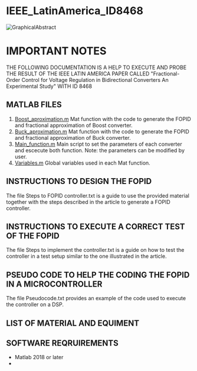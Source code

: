 # IEEE_LatinAmerica_ID8468
![GraphicalAbstract](https://github.com/GerPS0/IEEE_LatinAmerica_ID8468/assets/108953866/53410559-b1f5-47c6-acd6-ece8fdedcb40)

# IMPORTANT NOTES

THE FOLLOWING DOCUMENTATION IS A HELP TO EXECUTE AND PROBE THE RESULT OF THE IEEE LATIN AMERICA PAPER CALLED "Fractional-Order Control for Voltage Regulation in Bidirectional Converters An Experimental Study" WITH ID 8468

## MATLAB FILES
1. [Boost_aproximation.m](https://github.com/GerPS0/IEEE_LatinAmerica_ID8468/blob/main/MATLAB_files/Boost_aproximation.m) Mat function with the code to generate the FOPID and fractional approximation of Boost converter.
2. [Buck_aproximation.m](https://github.com/GerPS0/IEEE_LatinAmerica_ID8468/blob/main/MATLAB_files/Buck_aproximation.m) Mat function with the code to generate the FOPID and fractional approximation of Buck converter.
3. [Main_function.m](https://github.com/GerPS0/IEEE_LatinAmerica_ID8468/blob/main/MATLAB_files/Main_function.m) Main script to set the parameters of each converter and escecute both function. Note: the parameters can be modified by user.
4. [Variables.m](https://github.com/GerPS0/IEEE_LatinAmerica_ID8468/blob/main/MATLAB_files/Variables.m) Global variables used in each Mat function.
 
## INSTRUCTIONS TO DESIGN THE FOPID
The file Steps to FOPID controller.txt is a guide to use the provided material together with the steps described in the article to generate a FOPID controller.

## INSTRUCTIONS TO EXECUTE A CORRECT TEST OF THE FOPID
The file Steps to implement the controller.txt is a guide on how to test the controller in a test setup similar to the one illustrated in the article.
## PSEUDO CODE TO HELP THE CODING THE FOPID IN A MICROCONTROLLER
The file Pseudocode.txt provides an example of the code used to execute the controller on a DSP.
## LIST OF MATERIAL AND EQUIMENT

## SOFTWARE REQRUIREMENTS
* Matlab 2018 or later
* 
